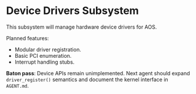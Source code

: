 # Device Drivers Subsystem

This subsystem will manage hardware device drivers for AOS.

Planned features:

- Modular driver registration.
- Basic PCI enumeration.
- Interrupt handling stubs.

**Baton pass**: Device APIs remain unimplemented. Next agent should expand
`driver_register()` semantics and document the kernel interface in
`AGENT.md`.
